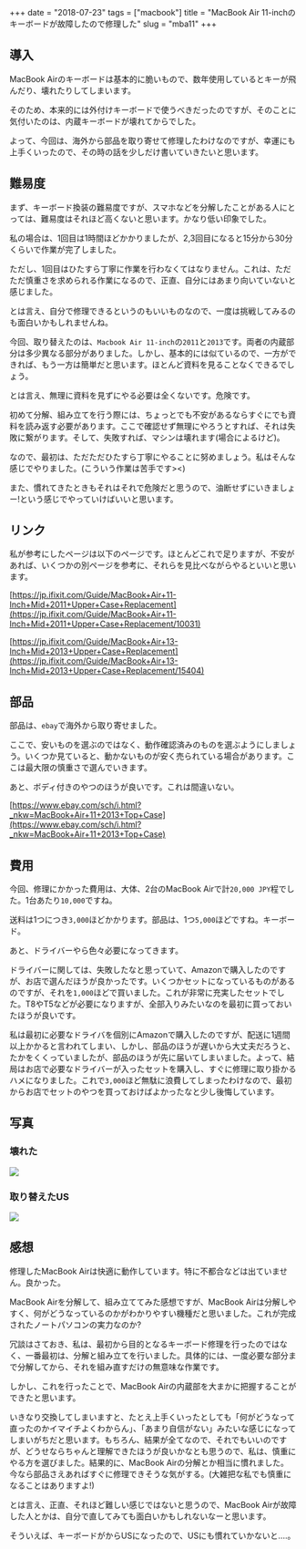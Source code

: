+++
date = "2018-07-23"
tags = ["macbook"]
title = "MacBook Air 11-inchのキーボードが故障したので修理した"
slug = "mba11"
+++

## 導入

MacBook Airのキーボードは基本的に脆いもので、数年使用しているとキーが飛んだり、壊れたりしてしまいます。

そのため、本来的には外付けキーボードで使うべきだったのですが、そのことに気付いたのは、内蔵キーボードが壊れてからでした。

よって、今回は、海外から部品を取り寄せて修理したわけなのですが、幸運にも上手くいったので、その時の話を少しだけ書いていきたいと思います。

## 難易度

まず、キーボード換装の難易度ですが、スマホなどを分解したことがある人にとっては、難易度はそれほど高くないと思います。かなり低い印象でした。

私の場合は、1回目は1時間ほどかかりましたが、2,3回目になると15分から30分くらいで作業が完了しました。

ただし、1回目はひたすら丁寧に作業を行わなくてはなりません。これは、ただただ慎重さを求められる作業になるので、正直、自分にはあまり向いていないと感じました。

とは言え、自分で修理できるというのもいいものなので、一度は挑戦してみるのも面白いかもしれませんね。

今回、取り替えたのは、`Macbook Air 11-inch`の`2011`と`2013`です。両者の内蔵部分は多少異なる部分がありました。しかし、基本的には似ているので、一方ができれば、もう一方は簡単だと思います。ほとんど資料を見ることなくできるでしょう。

とは言え、無理に資料を見ずにやる必要は全くないです。危険です。

初めて分解、組み立てを行う際には、ちょっとでも不安があるならすぐにでも資料を読み返す必要があります。ここで確認せず無理にやろうとすれば、それは失敗に繋がります。そして、失敗すれば、マシンは壊れます(場合によるけど)。

なので、最初は、ただただひたすら丁寧にやることに努めましょう。私はそんな感じでやりました。(こういう作業は苦手です><)

また、慣れてきたときもそれはそれで危険だと思うので、油断せずにいきましょー!という感じでやっていけばいいと思います。

## リンク

私が参考にしたページは以下のページです。ほとんどこれで足りますが、不安があれば、いくつかの別ページを参考に、それらを見比べながらやるといいと思います。

[https://jp.ifixit.com/Guide/MacBook+Air+11-Inch+Mid+2011+Upper+Case+Replacement](https://jp.ifixit.com/Guide/MacBook+Air+11-Inch+Mid+2011+Upper+Case+Replacement/10031)

[https://jp.ifixit.com/Guide/MacBook+Air+13-Inch+Mid+2013+Upper+Case+Replacement](https://jp.ifixit.com/Guide/MacBook+Air+13-Inch+Mid+2013+Upper+Case+Replacement/15404)

## 部品

部品は、`ebay`で海外から取り寄せました。

ここで、安いものを選ぶのではなく、動作確認済みのものを選ぶようにしましょう。いくつか見ていると、動かないものが安く売られている場合があります。ここは最大限の慎重さで選んでいきます。

あと、ボディ付きのやつのほうが良いです。これは間違いない。

[https://www.ebay.com/sch/i.html?_nkw=MacBook+Air+11+2013+Top+Case](https://www.ebay.com/sch/i.html?_nkw=MacBook+Air+11+2013+Top+Case)

## 費用

今回、修理にかかった費用は、大体、2台のMacBook Airで計`20,000 JPY`程でした。1台あたり`10,000`ですね。

送料は1つにつき`3,000`ほどかかります。部品は、1つ`5,000`ほどですね。キーボード。

あと、ドライバーやら色々必要になってきます。

ドライバーに関しては、失敗したなと思っていて、Amazonで購入したのですが、お店で選んだほうが良かったです。いくつかセットになっているものがあるのですが、それを`1,000`ほどで買いました。これが非常に充実したセットでした。T8やT5などが必要になりますが、全部入りみたいなのを最初に買っておいたほうが良いです。

私は最初に必要なドライバを個別にAmazonで購入したのですが、配送に1週間以上かかると言われてしまい、しかし、部品のほうが遅いから大丈夫だろうと、たかをくくっていましたが、部品のほうが先に届いてしまいました。よって、結局はお店で必要なドライバーが入ったセットを購入し、すぐに修理に取り掛かるハメになりました。これで`3,000`ほど無駄に浪費してしまったわけなので、最初からお店でセットのやつを買っておけばよかったなと少し後悔しています。

## 写真

### 壊れた

![](https://syui.gitlab.io/blog/img/post/macbook-air-keyboard-01.png)

### 取り替えたUS

![](https://syui.gitlab.io/blog/img/post/macbook-air-keyboard-02.png)

## 感想

修理したMacBook Airは快適に動作しています。特に不都合などは出ていません。良かった。

MacBook Airを分解して、組み立ててみた感想ですが、MacBook Airは分解しやすく、何がどうなっているのかがわかりやすい機種だと思いました。これが完成されたノートパソコンの実力なのか?

冗談はさておき、私は、最初から目的となるキーボード修理を行ったのではなく、一番最初は、分解と組み立てを行いました。具体的には、一度必要な部分まで分解してから、それを組み直すだけの無意味な作業です。

しかし、これを行ったことで、MacBook Airの内蔵部を大まかに把握することができたと思います。

いきなり交換してしまいますと、たとえ上手くいったとしても「何がどうなって直ったのかイマイチよくわからん」、「あまり自信がない」みたいな感じになってしまいがちだと思います。もちろん、結果が全てなので、それでもいいのですが、どうせならちゃんと理解できたほうが良いかなとも思うので、私は、慎重にやる方を選びました。結果的に、MacBook Airの分解とか相当に慣れました。今なら部品さえあればすぐに修理できそうな気がする。(大雑把な私でも慎重になることはありますよ!)

とは言え、正直、それほど難しい感じではないと思うので、MacBook Airが故障した人とかは、自分で直してみても面白いかもしれないなーと思います。

そういえば、キーボードがからUSになったので、USにも慣れていかないと....。

